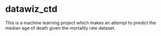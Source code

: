 # datawiz_ctd
This is a machine learning project which makes an attempt to predict the median age of death given the mortality rate dataset.
